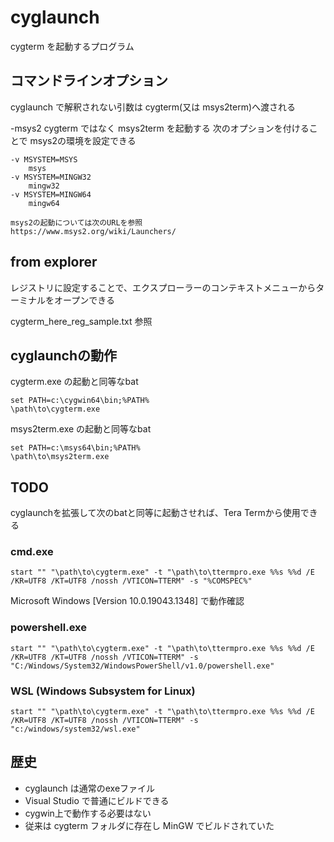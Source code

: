 ﻿# cyglaunch

cygterm を起動するプログラム

## コマンドラインオプション

cyglaunch で解釈されない引数は cygterm(又は msys2term)へ渡される

-msys2
    cygterm ではなく msys2term を起動する
    次のオプションを付けることで msys2の環境を設定できる

    -v MSYSTEM=MSYS
        msys
    -v MSYSTEM=MINGW32
        mingw32
    -v MSYSTEM=MINGW64
        mingw64

    msys2の起動については次のURLを参照
    https://www.msys2.org/wiki/Launchers/

## from explorer

レジストリに設定することで、エクスプローラーのコンテキストメニューからターミナルをオープンできる

cygterm_here_reg_sample.txt 参照

## cyglaunchの動作

cygterm.exe の起動と同等なbat

```
set PATH=c:\cygwin64\bin;%PATH%
\path\to\cygterm.exe
```

msys2term.exe の起動と同等なbat

```
set PATH=c:\msys64\bin;%PATH%
\path\to\msys2term.exe
```

## TODO

cyglaunchを拡張して次のbatと同等に起動させれば、Tera Termから使用できる

### cmd.exe

```
start "" "\path\to\cygterm.exe" -t "\path\to\ttermpro.exe %%s %%d /E /KR=UTF8 /KT=UTF8 /nossh /VTICON=TTERM" -s "%COMSPEC%"
```

Microsoft Windows [Version 10.0.19043.1348] で動作確認

### powershell.exe

```
start "" "\path\to\cygterm.exe" -t "\path\to\ttermpro.exe %%s %%d /E /KR=UTF8 /KT=UTF8 /nossh /VTICON=TTERM" -s "C:/Windows/System32/WindowsPowerShell/v1.0/powershell.exe"
```

### WSL (Windows Subsystem for Linux)

```
start "" "\path\to\cygterm.exe" -t "\path\to\ttermpro.exe %%s %%d /E /KR=UTF8 /KT=UTF8 /nossh /VTICON=TTERM" -s "c:/windows/system32/wsl.exe"
```

## 歴史

- cyglaunch は通常のexeファイル
- Visual Studio で普通にビルドできる
- cygwin上で動作する必要はない
- 従来は cygterm フォルダに存在し MinGW でビルドされていた
